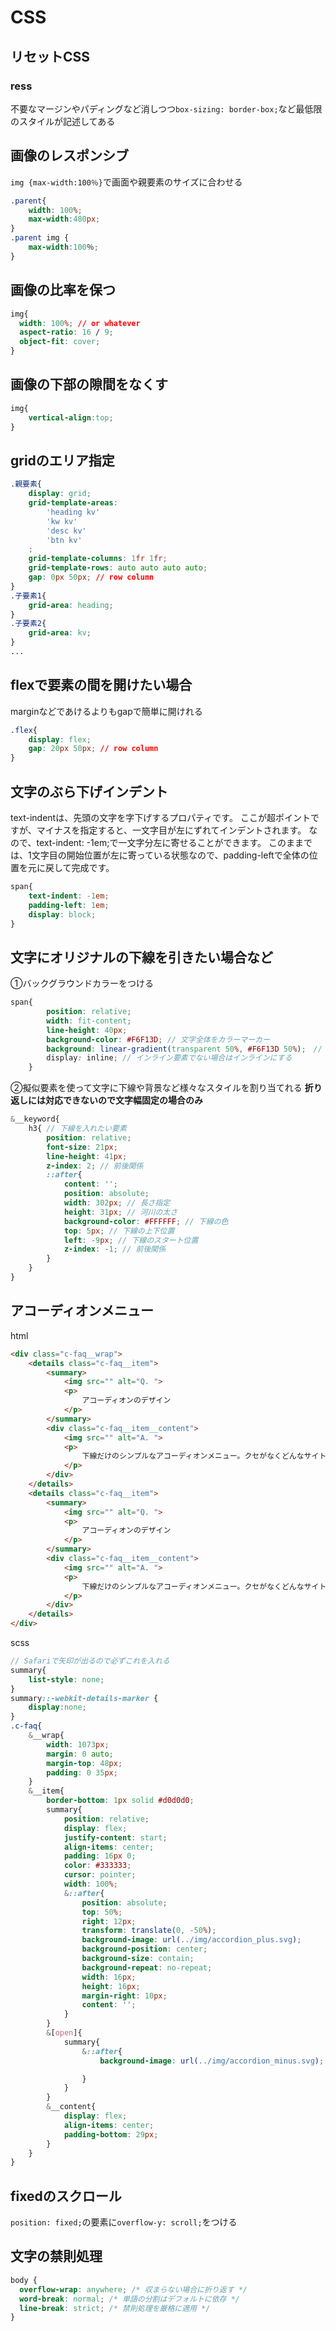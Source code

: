 # CSS

## リセットCSS
### ress
不要なマージンやパディングなど消しつつ`box-sizing: border-box;`など最低限のスタイルが記述してある

## 画像のレスポンシブ
`img {max-width:100％}`で画面や親要素のサイズに合わせる
```css
.parent{
    width: 100%;
    max-width:480px;
}
.parent img {
    max-width:100％;
}
```

## 画像の比率を保つ

```css
img{
  width: 100%; // or whatever
  aspect-ratio: 16 / 9;
  object-fit: cover;
}
```

## 画像の下部の隙間をなくす

```css
img{
	vertical-align:top;
}
```

## gridのエリア指定
```css
.親要素{
    display: grid;
    grid-template-areas: 
        'heading kv'
        'kw kv'
        'desc kv'
        'btn kv'
    ;
    grid-template-columns: 1fr 1fr;
    grid-template-rows: auto auto auto auto;
    gap: 0px 50px; // row column
}
.子要素1{
    grid-area: heading;
}
.子要素2{
    grid-area: kv;
}
...
```

## flexで要素の間を開けたい場合
marginなどであけるよりもgapで簡単に開けれる
```css
.flex{
    display: flex;
    gap: 20px 50px; // row column
}
```

## 文字のぶら下げインデント
text-indentは、先頭の文字を字下げするプロパティです。
ここが超ポイントですが、マイナスを指定すると、一文字目が左にずれてインデントされます。
なので、text-indent: -1em;で一文字分左に寄せることができます。
このままでは、1文字目の開始位置が左に寄っている状態なので、padding-leftで全体の位置を元に戻して完成です。
```css
span{
    text-indent: -1em;
    padding-left: 1em;
    display: block;
}
```

## 文字にオリジナルの下線を引きたい場合など
①バックグラウンドカラーをつける

```scss
span{
        position: relative;
        width: fit-content;
        line-height: 40px;
        background-color: #F6F13D; // 文字全体をカラーマーカー
        background: linear-gradient(transparent 50%, #F6F13D 50%);　// 半分の高さにしたい場合
        display: inline; // インライン要素でない場合はインラインにする
    }
```

②擬似要素を使って文字に下線や背景など様々なスタイルを割り当てれる
**折り返しには対応できないので文字幅固定の場合のみ**

```scss
&__keyword{
    h3{ // 下線を入れたい要素
        position: relative;
        font-size: 21px;
        line-height: 41px;
        z-index: 2; // 前後関係
        ::after{
            content: '';
            position: absolute;
            width: 302px; // 長さ指定
            height: 31px; // 河川の太さ
            background-color: #FFFFFF; // 下線の色
            top: 5px; // 下線の上下位置
            left: -9px; // 下線のスタート位置
            z-index: -1; // 前後関係
        }
    }    
}
```

## アコーディオンメニュー
html
```html
<div class="c-faq__wrap">
    <details class="c-faq__item">
        <summary>
            <img src="" alt="Q. ">
            <p>
                アコーディオンのデザイン
            </p>
        </summary>
        <div class="c-faq__item__content">
            <img src="" alt="A. ">
            <p>
                下線だけのシンプルなアコーディオンメニュー。クセがなくどんなサイトでも使いやすいのが特徴です。
            </p>
        </div>
    </details>
    <details class="c-faq__item">
        <summary>
            <img src="" alt="Q. ">
            <p>
                アコーディオンのデザイン
            </p>
        </summary>
        <div class="c-faq__item__content">
            <img src="" alt="A. ">
            <p>
                下線だけのシンプルなアコーディオンメニュー。クセがなくどんなサイトでも使いやすいのが特徴です。
            </p>
        </div>
    </details>
</div>
```
scss
```scss
// Safariで矢印が出るので必ずこれを入れる
summary{
    list-style: none;
}
summary::-webkit-details-marker {
    display:none;
}
.c-faq{
    &__wrap{
        width: 1073px;
        margin: 0 auto;
        margin-top: 48px;
        padding: 0 35px;
    }
    &__item{
        border-bottom: 1px solid #d0d0d0;
        summary{
            position: relative;
            display: flex;
            justify-content: start;
            align-items: center;
            padding: 16px 0;
            color: #333333;
            cursor: pointer;
            width: 100%;
            &::after{
                position: absolute;
                top: 50%;
                right: 12px;
                transform: translate(0, -50%);
                background-image: url(../img/accordion_plus.svg);
                background-position: center;
                background-size: contain;
                background-repeat: no-repeat;
                width: 16px;
                height: 16px;
                margin-right: 10px;
                content: '';
            }
        }
        &[open]{
            summary{
                &::after{
                    background-image: url(../img/accordion_minus.svg);

                }
            }
        }
        &__content{
            display: flex;
            align-items: center;
            padding-bottom: 29px;
        }
    }
}
```

## fixedのスクロール
`position: fixed;`の要素に`overflow-y: scroll;`をつける

## 文字の禁則処理
```css
body {
  overflow-wrap: anywhere; /* 収まらない場合に折り返す */
  word-break: normal; /* 単語の分割はデフォルトに依存 */
  line-break: strict; /* 禁則処理を厳格に適用 */
}
```